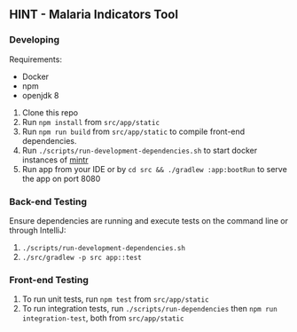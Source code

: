 ## HINT - Malaria Indicators Tool

### Developing
Requirements:
* Docker
* npm
* openjdk 8

1. Clone this repo
1. Run `npm install` from `src/app/static`
1. Run `npm run build` from `src/app/static` to compile front-end dependencies.
1. Run `./scripts/run-development-dependencies.sh` to start docker instances of [mintr](https://github.com/mrc-ide/mintr)
1. Run app from your IDE or by `cd src && ./gradlew :app:bootRun` to serve the app on port 8080

### Back-end Testing

Ensure dependencies are running and execute tests on the command line or through IntelliJ:
1. `./scripts/run-development-dependencies.sh`
1. `./src/gradlew -p src app::test`

### Front-end Testing
1. To run unit tests, run `npm test` from `src/app/static`
2. To run integration tests, run `./scripts/run-dependencies` then `npm run integration-test`, both from `src/app/static`




